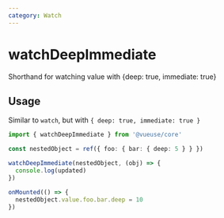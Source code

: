 ```yaml
---
category: Watch
---
```


# watchDeepImmediate

Shorthand for watching value with {deep: true, immediate: true}

## Usage

Similar to `watch`, but with `{ deep: true, immediate: true }`

```ts
import { watchDeepImmediate } from '@vueuse/core'

const nestedObject = ref({ foo: { bar: { deep: 5 } } })

watchDeepImmediate(nestedObject, (obj) => {
  console.log(updated)
})

onMounted(() => {
  nestedObject.value.foo.bar.deep = 10
})
```
